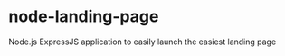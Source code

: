 node-landing-page
=================

Node.js ExpressJS application to easily launch the easiest landing page
